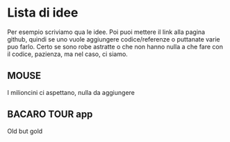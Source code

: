# Lista di idee

Per esempio scriviamo qua le idee. Poi puoi mettere il link alla pagina github, quindi se uno vuole aggiungere codice/referenze o puttanate varie puo farlo. Certo se sono robe astratte o che non hanno nulla a che fare con il codice, pazienza, ma nel caso, ci siamo.


## MOUSE

I milioncini ci aspettano, nulla da aggiungere


## BACARO TOUR app

Old but gold
